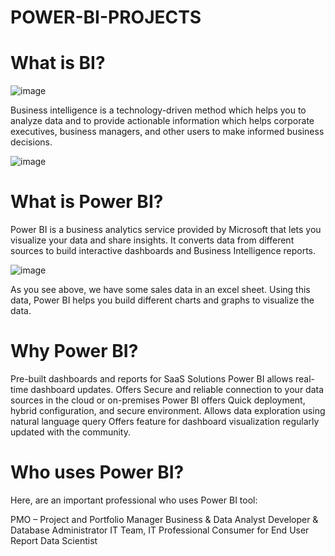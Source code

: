 # POWER-BI-PROJECTS

# What is BI?

![image](https://user-images.githubusercontent.com/90493668/151047126-36761fcb-a809-4001-9fad-6df557811d4e.png)


Business intelligence is a technology-driven method which helps you to analyze data and to provide actionable information which helps corporate executives, business managers, and other users to make informed business decisions.

![image](https://user-images.githubusercontent.com/90493668/151047003-f95587b2-6298-45c6-a914-155d6ad44b45.png)

# What is Power BI? 

Power BI is a business analytics service provided by Microsoft that lets you visualize your data and share insights.
It converts data from different sources to build interactive dashboards and Business Intelligence reports.

![image](https://user-images.githubusercontent.com/90493668/148654317-70f96b0c-99bc-4d62-b0ac-f8615952d412.png)

As you see above, we have some sales data in an excel sheet. Using this data, Power BI helps you build different charts and graphs to visualize the data.

# Why Power BI?

Pre-built dashboards and reports for SaaS Solutions
Power BI allows real-time dashboard updates.
Offers Secure and reliable connection to your data sources in the cloud or on-premises
Power BI offers Quick deployment, hybrid configuration, and secure environment.
Allows data exploration using natural language query
Offers feature for dashboard visualization regularly updated with the community.

# Who uses Power BI?

Here, are an important professional who uses Power BI tool:

PMO – Project and Portfolio Manager
Business & Data Analyst
Developer & Database Administrator
IT Team, IT Professional
Consumer for End User Report
Data Scientist
